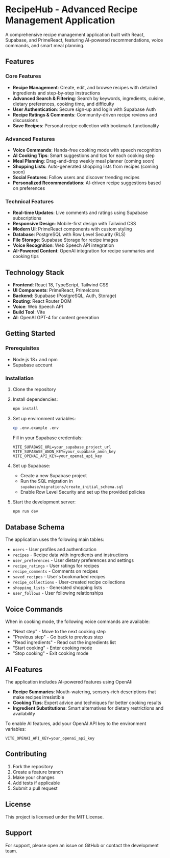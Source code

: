 # RecipeHub - Advanced Recipe Management Application

A comprehensive recipe management application built with React, Supabase, and PrimeReact, featuring AI-powered recommendations, voice commands, and smart meal planning.

## Features

### Core Features
- **Recipe Management**: Create, edit, and browse recipes with detailed ingredients and step-by-step instructions
- **Advanced Search & Filtering**: Search by keywords, ingredients, cuisine, dietary preferences, cooking time, and difficulty
- **User Authentication**: Secure sign-up and login with Supabase Auth
- **Recipe Ratings & Comments**: Community-driven recipe reviews and discussions
- **Save Recipes**: Personal recipe collection with bookmark functionality

### Advanced Features
- **Voice Commands**: Hands-free cooking mode with speech recognition
- **AI Cooking Tips**: Smart suggestions and tips for each cooking step
- **Meal Planning**: Drag-and-drop weekly meal planner (coming soon)
- **Shopping Lists**: Auto-generated shopping lists from recipes (coming soon)
- **Social Features**: Follow users and discover trending recipes
- **Personalized Recommendations**: AI-driven recipe suggestions based on preferences

### Technical Features
- **Real-time Updates**: Live comments and ratings using Supabase subscriptions
- **Responsive Design**: Mobile-first design with Tailwind CSS
- **Modern UI**: PrimeReact components with custom styling
- **Database**: PostgreSQL with Row Level Security (RLS)
- **File Storage**: Supabase Storage for recipe images
- **Voice Recognition**: Web Speech API integration
- **AI-Powered Content**: OpenAI integration for recipe summaries and cooking tips

## Technology Stack

- **Frontend**: React 18, TypeScript, Tailwind CSS
- **UI Components**: PrimeReact, PrimeIcons
- **Backend**: Supabase (PostgreSQL, Auth, Storage)
- **Routing**: React Router DOM
- **Voice**: Web Speech API
- **Build Tool**: Vite
- **AI**: OpenAI GPT-4 for content generation

## Getting Started

### Prerequisites
- Node.js 18+ and npm
- Supabase account

### Installation

1. Clone the repository
2. Install dependencies:
   ```bash
   npm install
   ```

3. Set up environment variables:
   ```bash
   cp .env.example .env
   ```
   Fill in your Supabase credentials:
   ```
   VITE_SUPABASE_URL=your_supabase_project_url
   VITE_SUPABASE_ANON_KEY=your_supabase_anon_key
   VITE_OPENAI_API_KEY=your_openai_api_key
   ```

4. Set up Supabase:
   - Create a new Supabase project
   - Run the SQL migration in `supabase/migrations/create_initial_schema.sql`
   - Enable Row Level Security and set up the provided policies

5. Start the development server:
   ```bash
   npm run dev
   ```

## Database Schema

The application uses the following main tables:
- `users` - User profiles and authentication
- `recipes` - Recipe data with ingredients and instructions
- `user_preferences` - User dietary preferences and settings
- `recipe_ratings` - User ratings for recipes
- `recipe_comments` - Comments on recipes
- `saved_recipes` - User's bookmarked recipes
- `recipe_collections` - User-created recipe collections
- `shopping_lists` - Generated shopping lists
- `user_follows` - User following relationships

## Voice Commands

When in cooking mode, the following voice commands are available:
- "Next step" - Move to the next cooking step
- "Previous step" - Go back to previous step
- "Read ingredients" - Read out the ingredients list
- "Start cooking" - Enter cooking mode
- "Stop cooking" - Exit cooking mode

## AI Features

The application includes AI-powered features using OpenAI:
- **Recipe Summaries**: Mouth-watering, sensory-rich descriptions that make recipes irresistible
- **Cooking Tips**: Expert advice and techniques for better cooking results
- **Ingredient Substitutions**: Smart alternatives for dietary restrictions and availability

To enable AI features, add your OpenAI API key to the environment variables:
```
VITE_OPENAI_API_KEY=your_openai_api_key
```

## Contributing

1. Fork the repository
2. Create a feature branch
3. Make your changes
4. Add tests if applicable
5. Submit a pull request

## License

This project is licensed under the MIT License.

## Support

For support, please open an issue on GitHub or contact the development team.